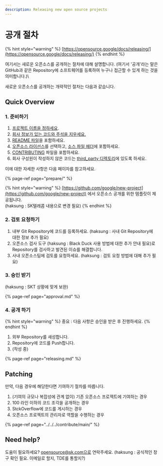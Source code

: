 ```yaml
---
description: Releasing new open source projects
---
```


# 공개 절차

{% hint style="warning" %}
[https://opensource.google/docs/releasing/](https://opensource.google/docs/releasing/)
{% endhint %}

여기서는 새로운 오픈소스를 공개하는 절차에 대해 설명합니다. \(여기서 '공개'라는 말은 GitHub과 같은 Repository에 소프트웨어를 등록하여 누구나 접근할 수 있게 하는 것을 의미합니다.\)\

새로운 오픈소스를 공개하는 개략적인 절차는 다음과 같습니다. 

## Quick Overview

### 1. 준비하기

1. [프로젝트 이름을 정하세요](https://opensource-skt.gitbook.io/guide/creating/creating/release/prepare#undefined). 
2. [회사 정보가 있는 코드와 주석을 지우세요.](https://opensource-skt.gitbook.io/guide/creating/creating/release/prepare#3)
3. [README 파일](https://opensource-skt.gitbook.io/guide/creating/creating/release/prepare#4-readme)을 포함하세요.
4. [오픈소스 라이선스](https://opensource-skt.gitbook.io/guide/creating/creating/release/prepare#undefined-1)를 선택하고, [소스 파일 헤더](https://opensource-skt.gitbook.io/guide/creating/creating/release/prepare#6)에 포함하세요. 
5. [CONTRIBUTING](https://opensource-skt.gitbook.io/guide/creating/creating/release/prepare#7-contributing) 파일을 포함하세요.
6. 회사 구성원이 작성하지 않은 코드는 [third\_party 디렉토리](https://opensource-skt.gitbook.io/guide/creating/creating/release/prepare#2-3rd-party)에 있도록 하세요. 

이에 대한 자세한 사항은 다음 페이자를 참고하세요.

{% page-ref page="prepare/" %}

{% hint style="warning" %}
[https://github.com/google/new-project](https://github.com/google/new-project) 에서 오픈소스 공개를 위한 템플릿이 제공됩니다.    
\(haksung : SK텔레콤 내용으로 변경 필요\)
{% endhint %}

### 2. 검토 요청하기

1. 내부 Git Repository에 코드를 등록하세요. \(haksung : 사내 Git Repository에 대한 정보 추가 필요\)
2. 오픈소스 검사 도구 \(haksung : Black Duck 사용 방법에 대한 추가 안내 필요\)로 Repository를 검사하고 발견된 이슈를 해결합니다. 
3. 사내 오픈소스팀에 검토를 요청하세요. \(haksung : 검토 요청 방법에 대해 추가 필요\)

### 3. 승인 받기

\(haksung : SKT 상황에 맞게 보완\)

{% page-ref page="approval.md" %}

### 4. 공개 하기

{% hint style="warning" %}
중요 : 다음 사항은 승인을 받은 후 진행하세요.
{% endhint %}

1. 외부 Repository를 새성합니다. 
2. Repository에 코드를 Push합니다. 
3. \(작성 중\)

{% page-ref page="releasing.md" %}

## Patching

만약, 다음 경우에 해당한다면 기여하기 절차를 따릅니다. 

1. \(기여의 규모나 복잡성에 관계 없이\) 기존 오픈소스 프로젝트에 기여하는 경우
2. 100 라인 이하의 코드 조각을 공개하는 경우
3. StckOverflow에 코드를 게시하는 경우
4. 오픈소스 프로젝트의 관리자로 역할을 수행하는 경우

{% page-ref page="../../../contribute/main/" %}

## Need help?

도움이 필요하세요? opensource@sk.com으로 연락주세요. \(haksung : 공식적인 창구 확인 필요. 이메일로 할지, TDE를 통할지?\)

